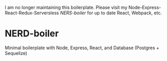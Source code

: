 I am no longer maintaining this boilerplate. Please visit my Node-Express-React-Redux-Serversless *NERS-boiler* for up to date React, Webpack, etc.

# NERD-boiler
Minimal boilerplate with Node, Express, React, and Database (Postgres + Sequelize)

